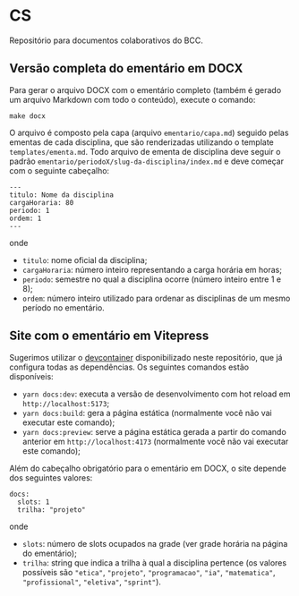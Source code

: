 # CS

Repositório para documentos colaborativos do BCC.

## Versão completa do ementário em DOCX

Para gerar o arquivo DOCX com o ementário completo (também é gerado um arquivo Markdown com todo o conteúdo), execute o comando:

```
make docx
```

O arquivo é composto pela capa (arquivo `ementario/capa.md`) seguido pelas ementas de cada disciplina, que são renderizadas utilizando o template `templates/ementa.md`. Todo arquivo de ementa de disciplina deve seguir o padrão `ementario/periodoX/slug-da-disciplina/index.md` e deve começar com o seguinte cabeçalho:

```
---
titulo: Nome da disciplina
cargaHoraria: 80
periodo: 1
ordem: 1
---
```

onde

- `titulo`: nome oficial da disciplina;
- `cargaHoraria`: número inteiro representando a carga horária em horas;
- `periodo`: semestre no qual a disciplina ocorre (número inteiro entre 1 e 8);
- `ordem`: número inteiro utilizado para ordenar as disciplinas de um mesmo período no ementário.

## Site com o ementário em Vitepress

Sugerimos utilizar o [devcontainer](https://code.visualstudio.com/docs/devcontainers/containers) disponibilizado neste repositório, que já configura todas as dependências. Os seguintes comandos estão disponíveis:

- `yarn docs:dev`: executa a versão de desenvolvimento com hot reload em `http://localhost:5173`;
- `yarn docs:build`: gera a página estática (normalmente você não vai executar este comando);
- `yarn docs:preview`: serve a página estática gerada a partir do comando anterior em `http://localhost:4173` (normalmente você não vai executar este comando);

Além do cabeçalho obrigatório para o ementário em DOCX, o site depende dos seguintes valores:

```
docs:
  slots: 1
  trilha: "projeto"
```

onde

- `slots`: número de slots ocupados na grade (ver grade horária na página do ementário);
- `trilha`: string que indica a trilha à qual a disciplina pertence (os valores possíveis são `"etica"`, `"projeto"`, `"programacao"`, `"ia"`, `"matematica"`, `"profissional"`, `"eletiva"`, `"sprint"`).
